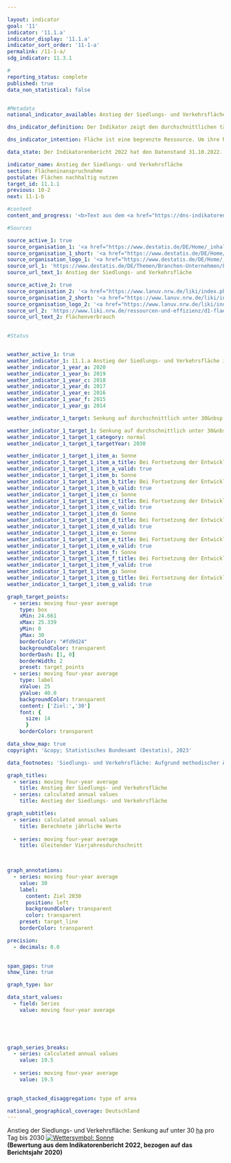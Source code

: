 ```yaml
---

layout: indicator    
goal: '11'    
indicator: '11.1.a'    
indicator_display: '11.1.a'    
indicator_sort_order: '11-1-a'    
permalink: /11-1-a/    
sdg_indicator: 11.3.1    

#
reporting_status: complete    
published: true    
data_non_statistical: false    


#Metadata    
national_indicator_available: Anstieg der Siedlungs- und Verkehrsfläche    

dns_indicator_definition: Der Indikator zeigt den durchschnittlichen täglichen Anstieg der Siedlungs- und Verkehrsfläche in Hektar pro Tag.    

dns_indicator_intention: Fläche ist eine begrenzte Ressource. Um ihre Nutzung konkurrieren beispielsweise Land- und Forstwirtschaft, Siedlung und Verkehr, Naturschutz, Rohstoffabbau und Energieerzeugung. Die Inanspruchnahme zusätzlicher Flächen für Siedlungs- und Verkehrszwecke soll bis zum Jahr 2030&nbsp;auf durchschnittlich unter 30&nbsp;Hektar pro Tag begrenzt werden. Bis zum Jahr 2050&nbsp;wird eine Flächenkreislaufwirtschaft angestrebt. Das heißt, es sollen netto keine weiteren Flächen für Siedlungs- und Verkehrszwecke beansprucht werden.    

data_state: Der Indikatorenbericht 2022 hat den Datenstand 31.10.2022. Die Daten auf dieser Plattform werden regelmäßig aktualisiert, sodass online aktuellere Daten verfügbar sein können als im <a href="https://dns-indikatoren.de/facts_publications/">Indikatorenbericht 2022</a> veröffentlicht.    

indicator_name: Anstieg der Siedlungs- und Verkehrsfläche    
section: Flächeninanspruchnahme    
postulate: Flächen nachhaltig nutzen    
target_id: 11.1.1    
previous: 10-2    
next: 11-1-b    

#content     
content_and_progress: '<b>Text aus dem <a href="https://dns-indikatoren.de/facts_publications/">Indikatorenbericht 2022&nbsp;</a></b><br><br>Siedlungs- und Verkehrsfläche ist nicht gleichzusetzen mit versiegelter Fläche. Zur Siedlungsfläche zählen die Nutzungsarten Wohnbaufläche, Industrie- und Gewerbefläche, Öffentliche Einrichtungen sowie Erholungsfläche und Friedhöfe. Unter die Siedlungsfläche fallen auch die Flächen für Bergbaubetrieb und Tagebau (sogenanntes Abbauland). Diese werden für die Berechnung dieses Indikators jedoch nicht mit einbezogen, da sie langfristig betrachtet wieder einer anderen Nutzung (<abbr title="zum Beispiel" tabindex="0">z. B.</abbr> als Bergbaufolgelandschaft) zugeführt werden. Die Verkehrsfläche setzt sich aus den vier Unterarten Straßen- und Wegeverkehr, Bahn-, Flug- und Schiffsverkehr zusammen. Dementsprechend bezieht sich der Indikator nicht allein auf die versiegelte Fläche, sondern erfasst auch unbebaute und nicht versiegelte Flächen. Dazu gehören beispielsweise auch Hausgärten, Parks und Grünanlagen. Nach Berechnungen der Umweltökonomischen Gesamtrechnungen der Länder wird der Versiegelungsanteil der Siedlungs- und Verkehrsfläche im Länderdurchschnitt auf 45&nbsp;% geschätzt (2020).<br><br>Der Indikator geht aus der Flächenerhebung nach Art der tatsächlichen Nutzung (kurz: amtliche Flächenstatistik) hervor, die wiederum auf den Daten des amtlichen Liegenschaftskatasters der Länder beruht. Im Liegenschaftskataster ist es in den vergangenen Jahren teilweise zur Neuzuordnung von Flächen gekommen, denen keine realen Nutzungsänderungen zugrunde lagen. Um den hieraus resultierenden Effekt auszugleichen, wird ein gleitender Vierjahresdurchschnitt abgebildet, der sich aus dem aktuellen Berichtsjahr und den drei vorangegangenen Jahren errechnet. Zudem wurde im Jahr 2016&nbsp;die Umstellung vom alten auf den neuen Nutzungsartenkatalog vollendet, was sich auch auf die amtliche Flächenstatistik auswirkte, sodass die Vergleichbarkeit der Daten von 2016&nbsp;mit den Vorjahren eingeschränkt ist. Aus diesem Grund entfällt für den Indikatorwert in 2016&nbsp;auch eine Unterteilung in die einzelnen Nutzungsartengruppen innerhalb der Siedlungs- und Verkehrsfläche.<br><br>Im Zeitraum von 2000&nbsp;bis 2020&nbsp;wurden 6&nbsp;257&nbsp;Quadratkilometer in Siedlungs- und Verkehrsfläche umgewandelt. Dies entspricht mehr als der doppelten Fläche des Saarlandes. Den Großteil machte dabei mit 85&nbsp;% die Umwandlung in Siedlungsfläche aus, während die Verkehrsfläche 15&nbsp;% der umgewandelten Fläche in Anspruch nahm.<br><br>Der gleitende Vierjahresdurchschnitt für neu in Anspruch genommene Flächen für Siedlungs- und Verkehrszwecke ist seit Beginn der Zeitreihe bis zum Jahr 2019&nbsp;kontinuierlich gesunken. In diesem Jahr lag der gleitende Vierjahresdurchschnitt bei 52&nbsp;Hektar pro Tag und stieg im Jahr 2020&nbsp;auf 54&nbsp;Hektar pro Tag an. Auch bei der Betrachtung der einzelnen Berichtsjahre nahm die neu in Anspruch genommene Fläche für Siedlungs- und Verkehrszwecke im Jahr 2019&nbsp;mit 45&nbsp;Hektar pro Tag den niedrigsten Wert an. Seitdem ist dieser Wert wieder angestiegen, auf 58&nbsp;Hektar pro Tag im Jahr 2020.<br><br>Im Jahr 2020&nbsp;betrug die Siedlungs- und Verkehrsfläche insgesamt 50&nbsp;196&nbsp;Quadratkilometer und machte damit 14&nbsp;% der gesamten Fläche Deutschlands aus. Die größten Flächenarten in Deutschland sind mit 180&nbsp;934&nbsp;Quadratkilometern die Landwirtschaftsfläche (51&nbsp;%) gefolgt von der Waldfläche mit 106&nbsp;666&nbsp;Quadratkilometern (30&nbsp;%). Zwischen 2016&nbsp;und 2020&nbsp;erhöhte sich die Siedlungs- und Verkehrsfläche um 942&nbsp;Quadratkilometer. Im gleichen Zeitraum verringerte sich die Landwirtschaftsfläche um 1&nbsp;703&nbsp;Quadratkilometer, während sich die Waldfläche um 496&nbsp;Quadratkilometer erhöhte. Somit ist davon auszugehen, dass der Anstieg der Siedlungs- und Verkehrsfläche im Wesentlichen zulasten von Landwirtschaftsflächen erfolgte.'    

#Sources    

source_active_1: true
source_organisation_1: '<a href="https://www.destatis.de/DE/Home/_inhalt.html">Statistisches Bundesamt</a>'
source_organisation_1_short: '<a href="https://www.destatis.de/DE/Home/_inhalt.html" target="_blank">Statistisches Bundesamt</a>'
source_organisation_logo_1: '<a href="https://www.destatis.de/DE/Home/_inhalt.html" target="_blank"><img src="https://dns-indikatoren.de/public/OrgImgDe/destatis.png" alt="Statistisches Bundesamt" title=" Klicken Sie hier um zur Homepage der Organisation Statistisches Bundesamt zu gelangen." style="height:60px; width:148px; border: transparent"/></a>'
source_url_1: 'https://www.destatis.de/DE/Themen/Branchen-Unternehmen/Landwirtschaft-Forstwirtschaft-Fischerei/Flaechennutzung/Tabellen/anstieg-suv2.html'
source_url_text_1: Anstieg der Siedlungs- und Verkehrsfläche

source_active_2: true
source_organisation_2: '<a href="https://www.lanuv.nrw.de/liki/index.php">Länderinitiative Kernindikatoren</a>'
source_organisation_2_short: '<a href="https://www.lanuv.nrw.de/liki/index.php" target="_blank">Länderinitiative Kernindikatoren</a>'
source_organisation_logo_2: '<a href="https://www.lanuv.nrw.de/liki/index.php" target="_blank"><img src="https://dns-indikatoren.de/public/OrgImgDe/liki.png" alt="Länderinitiative Kernindikatoren" title=" Klicken Sie hier um zur Homepage der Organisation Länderinitiative Kernindikatoren zu gelangen." style="height:60px; width:148px; border: transparent"/></a>'
source_url_2: 'https://www.liki.nrw.de/ressourcen-und-effizienz/d1-flaechenverbrauch'
source_url_text_2: Flächenverbrauch
    

#Status    


weather_active_1: true
weather_indicator_1: 11.1.a Anstieg der Siedlungs- und Verkehrsfläche in ha pro Tag
weather_indicator_1_year_a: 2020
weather_indicator_1_year_b: 2019
weather_indicator_1_year_c: 2018
weather_indicator_1_year_d: 2017
weather_indicator_1_year_e: 2016
weather_indicator_1_year_f: 2015
weather_indicator_1_year_g: 2014

weather_indicator_1_target: Senkung auf durchschnittlich unter 30&nbsp;<abbr title="Hektar" tabindex="0">ha</abbr> pro Tag bis 2030

weather_indicator_1_target_1: Senkung auf durchschnittlich unter 30&nbsp;<abbr title="Hektar" tabindex="0">ha</abbr> pro Tag bis 2030
weather_indicator_1_target_1_category: normal
weather_indicator_1_target_1_targetYear: 2030

weather_indicator_1_target_1_item_a: Sonne
weather_indicator_1_target_1_item_a_title: Bei Fortsetzung der Entwicklung aus 2020 wäre der Zielwert erreicht oder um weniger als 5&nbsp;% der Differenz zwischen Zielwert und dem Wert aus 2020 verfehlt worden.
weather_indicator_1_target_1_item_a_valid: true
weather_indicator_1_target_1_item_b: Sonne
weather_indicator_1_target_1_item_b_title: Bei Fortsetzung der Entwicklung aus 2019 wäre der Zielwert erreicht oder um weniger als 5&nbsp;% der Differenz zwischen Zielwert und dem Wert aus 2019 verfehlt worden.
weather_indicator_1_target_1_item_b_valid: true
weather_indicator_1_target_1_item_c: Sonne
weather_indicator_1_target_1_item_c_title: Bei Fortsetzung der Entwicklung aus 2018 wäre der Zielwert erreicht oder um weniger als 5&nbsp;% der Differenz zwischen Zielwert und dem Wert aus 2018 verfehlt worden.
weather_indicator_1_target_1_item_c_valid: true
weather_indicator_1_target_1_item_d: Sonne
weather_indicator_1_target_1_item_d_title: Bei Fortsetzung der Entwicklung aus 2017 wäre der Zielwert erreicht oder um weniger als 5&nbsp;% der Differenz zwischen Zielwert und dem Wert aus 2017 verfehlt worden.
weather_indicator_1_target_1_item_d_valid: true
weather_indicator_1_target_1_item_e: Sonne
weather_indicator_1_target_1_item_e_title: Bei Fortsetzung der Entwicklung aus 2016 wäre der Zielwert erreicht oder um weniger als 5&nbsp;% der Differenz zwischen Zielwert und dem Wert aus 2016 verfehlt worden.
weather_indicator_1_target_1_item_e_valid: true
weather_indicator_1_target_1_item_f: Sonne
weather_indicator_1_target_1_item_f_title: Bei Fortsetzung der Entwicklung aus 2015 wäre der Zielwert erreicht oder um weniger als 5&nbsp;% der Differenz zwischen Zielwert und dem Wert aus 2015 verfehlt worden.
weather_indicator_1_target_1_item_f_valid: true
weather_indicator_1_target_1_item_g: Sonne
weather_indicator_1_target_1_item_g_title: Bei Fortsetzung der Entwicklung aus 2014 wäre der Zielwert erreicht oder um weniger als 5&nbsp;% der Differenz zwischen Zielwert und dem Wert aus 2014 verfehlt worden.
weather_indicator_1_target_1_item_g_valid: true    

graph_target_points:
  - series: moving four-year average
    type: box
    xMin: 24.661
    xMax: 25.339
    yMin: 0
    yMax: 30
    borderColor: "#fd9d24"
    backgroundColor: transparent
    borderDash: [1, 0]
    borderWidth: 2
    preset: target_points
  - series: moving four-year average
    type: label
    xValue: 25
    yValue: 40.0
    backgroundColor: transparent
    content: ['Ziel:','30']
    font: {
      size: 14
      }
    borderColor: transparent    

data_show_map: true    
copyright: '&copy; Statistisches Bundesamt (Destatis), 2023'    

data_footnotes: 'Siedlungs- und Verkehrsfläche: Aufgrund methodischer Änderungen in der amtlichen Flächenerhebung (Einführung Amtliches Liegenschaftskataster-Informationssystem (<abbr title="Amtlichen Liegenschaftskataster-Informationssystem" tabindex="0">ALKIS</abbr>) ab Berichtsjahr 2016) sind die Ergebnisse ab 2016&nbsp;nur eingeschränkt mit den Vorjahren vergleichbar (Zeitreihenbruch).<br>• Siedlungsfläche (bebaut): Wohnbau, Industrie und Gewerbe (ohne Abbauland), öffentliche Einrichtungen<br>• Erholungsfläche, Friedhof: Sport-, Freizeit- und Erholungsfläche, Friedhof'    

graph_titles: 
  - series: moving four-year average
    title: Anstieg der Siedlungs- und Verkehrsfläche
  - series: calculated annual values
    title: Anstieg der Siedlungs- und Verkehrsfläche    

graph_subtitles: 
  - series: calculated annual values
    title: Berechnete jährliche Werte
    
  - series: moving four-year average
    title: Gleitender Vierjahresdurchschnitt
        


graph_annotations:
  - series: moving four-year average
    value: 30
    label:
      content: Ziel 2030
      position: left
      backgroundColor: transparent
      color: transparent
    preset: target_line
    borderColor: transparent    

precision: 
  - decimals: 0.0
        

span_gaps: true    
show_line: true    

graph_type: bar    

data_start_values: 
  - field: Series
    value: moving four-year average    

    

    

graph_series_breaks: 
  - series: calculated annual values
    value: 19.5
    
  - series: moving four-year average
    value: 19.5
        

graph_stacked_disaggregation: type of area        

national_geographical_coverage: Deutschland        
---
```



<div>
  <div class="my-header">
    <label class="default">Anstieg der Siedlungs- und Verkehrsfläche: Senkung auf unter 30&nbsp;<abbr title="Hektar" tabindex="0">ha</abbr> pro Tag bis 2030
      <a href="https://dns-indikatoren.de/status"><img src="https://g205sdgs.github.io/sdg-indicators/public/Wettersymbole/Sonne.png" title="Bei Fortsetzung der Entwicklung aus 2020 wäre der Zielwert erreicht oder um weniger als 5&nbsp;% der Differenz zwischen Zielwert und dem Wert aus 2020 verfehlt worden." alt="Wettersymbol: Sonne"/>
      </a>
    </label>
  </div>
</div>
<div class="my-header-note">
  <label class="default"><b>(Bewertung aus dem Indikatorenbericht 2022, bezogen auf das Berichtsjahr 2020)
  </b></label>
</div>